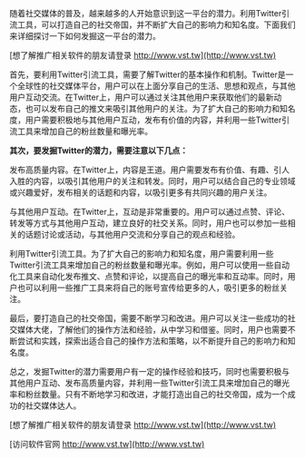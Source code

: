 随着社交媒体的普及，越来越多的人开始意识到这一平台的潜力。利用Twitter引流工具，可以打造自己的社交帝国，并不断扩大自己的影响力和知名度。下面我们来详细探讨一下如何发掘这一平台的潜力。

[想了解推广相关软件的朋友请登录 http://www.vst.tw](http://www.vst.tw)

首先，要利用Twitter引流工具，需要了解Twitter的基本操作和机制。Twitter是一个全球性的社交媒体平台，用户可以在上面分享自己的生活、思想和观点，与其他用户互动交流。在Twitter上，用户可以通过关注其他用户来获取他们的最新动态，也可以发布自己的推文来吸引其他用户的关注。为了扩大自己的影响力和知名度，用户需要积极地与其他用户互动，发布有价值的内容，并利用一些Twitter引流工具来增加自己的粉丝数量和曝光率。

**其次，要发掘Twitter的潜力，需要注意以下几点：**

发布高质量内容。在Twitter上，内容是王道。用户需要发布有价值、有趣、引人入胜的内容，以吸引其他用户的关注和转发。同时，用户可以结合自己的专业领域或兴趣爱好，发布相关的话题和内容，以吸引更多有共同兴趣的用户关注。

与其他用户互动。在Twitter上，互动是非常重要的。用户可以通过点赞、评论、转发等方式与其他用户互动，建立良好的社交关系。同时，用户也可以参加一些相关的话题讨论或活动，与其他用户交流和分享自己的观点和经验。

利用Twitter引流工具。为了扩大自己的影响力和知名度，用户需要利用一些Twitter引流工具来增加自己的粉丝数量和曝光率。例如，用户可以使用一些自动化工具来自动化发布推文、点赞和评论，以提高自己的曝光率和互动率。同时，用户也可以利用一些推广工具来将自己的账号宣传给更多的人，吸引更多的粉丝关注。

最后，要打造自己的社交帝国，需要不断学习和改进。用户可以关注一些成功的社交媒体大佬，了解他们的操作方法和经验，从中学习和借鉴。同时，用户也需要不断尝试和实践，探索出适合自己的操作方法和策略，以不断提升自己的影响力和知名度。

总之，发掘Twitter的潜力需要用户有一定的操作经验和技巧，同时也需要积极与其他用户互动、发布高质量内容，并利用一些Twitter引流工具来增加自己的曝光率和粉丝数量。只有不断地学习和改进，才能打造出自己的社交帝国，成为一个成功的社交媒体达人。

[想了解推广相关软件的朋友请登录 http://www.vst.tw](http://www.vst.tw)


[访问软件官网 http://www.vst.tw](http://www.vst.tw)
